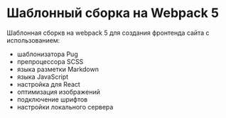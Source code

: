 # Шаблонный сборка на Webpack 5

Шаблонная сборкв на webpack 5 для создания фронтенда сайта с использованием:
- шаблонизатора Pug 
- препроцессора SCSS
- языка разметки Markdown 
- языка JavaScript 
- настройка для React 
- оптимизация изображений 
- подключение шрифтов 
- настройки локального сервера

